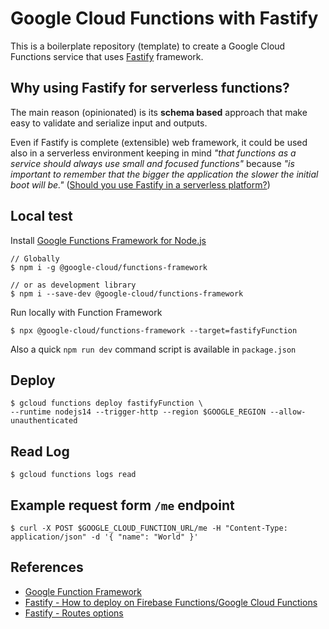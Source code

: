 # Google Cloud Functions with Fastify 


This is a boilerplate repository (template) to create a Google Cloud Functions service that uses [Fastify](https://www.fastify.io/) framework.

## Why using Fastify for serverless functions?
The main reason (opinionated) is its **schema based** approach that make easy to validate and serialize input and outputs.

Even if Fastify is complete (extensible) web framework, it could be used also in a serverless environment keeping in mind *"that functions as a service should always use small and focused functions"* because *"is important to remember that the bigger the application the slower the initial boot will be."* ([Should you use Fastify in a serverless platform?](https://www.fastify.io/docs/latest/Serverless/#should-you-use-fastify-in-a-serverless-platform))


## Local test

Install [Google Functions Framework for Node.js](https://github.com/GoogleCloudPlatform/functions-framework-nodejs) 

```
// Globally
$ npm i -g @google-cloud/functions-framework

// or as development library
$ npm i --save-dev @google-cloud/functions-framework
```

Run locally with Function Framework

```
$ npx @google-cloud/functions-framework --target=fastifyFunction
```

Also a quick `npm run dev` command script is available in `package.json`

## Deploy
```
$ gcloud functions deploy fastifyFunction \
--runtime nodejs14 --trigger-http --region $GOOGLE_REGION --allow-unauthenticated
```

## Read Log

```
$ gcloud functions logs read
```

## Example request form `/me` endpoint

```
$ curl -X POST $GOOGLE_CLOUD_FUNCTION_URL/me -H "Content-Type: application/json" -d '{ "name": "World" }'
```

## References

- [Google Function Framework](https://cloud.google.com/functions/docs/functions-framework)
- [Fastify - How to deploy on Firebase Functions/Google Cloud Functions](https://github.com/fastify/fastify/issues/946#issuecomment-766319521)
- [Fastify - Routes options](https://www.fastify.io/docs/latest/Routes/#routes-options)
